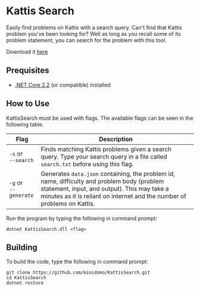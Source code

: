 # Kattis Search
Easily find problems on Kattis with a search query. Can't find that Kattis problem you've been looking for? Well as long as you recall some of its problem statement, you can search for the problem with this tool.

Download it [here](https://github.com/minidomo/KattisSearch/releases/tag/v0.1.0)

## Prequisites
- [.NET Core 2.2](https://dotnet.microsoft.com/download) (or compatible) installed

## How to Use
KattisSearch must be used with flags.
The available flags can be seen in the following table.

| Flag | Description |
| - | - |
| `-s` or <br> `--search` | Finds matching Kattis problems given a search query. Type your search query in a file called `search.txt` before using this flag. |
| `-g` or <br> `--generate` | Generates `data.json` containing, the problem id, name, difficulty and problem body (problem statement, input, and output). This may take a minutes as it is reliant on internet and the number of problems on Kattis. |

Run the program by typing the following in command prompt:
```shell
dotnet KattisSearch.dll <flag>
```

## Building
To build the code, type the following in command prompt:
```shell
git clone https://github.com/minidomo/KattisSearch.git
cd KattisSearch
dotnet restore
```

